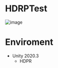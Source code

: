 # HDRPTest

![image](https://user-images.githubusercontent.com/40309813/137668886-5d0f88e0-8893-4c8a-9926-8c2264389886.png)


# Enviroment
- Unity 2020.3
  - HDPR
